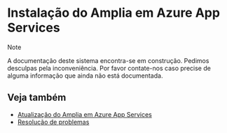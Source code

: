 ﻿# Instalação do Amplia em Azure App Services

> [!NOTE]
> A documentação deste sistema encontra-se em construção. Pedimos desculpas pela inconveniência. Por favor contate-nos caso
> precise de alguma informação que ainda não está documentada.

## Veja também

* [Atualização do Amplia em Azure App Services](update.md)
* [Resolução de problemas](troubleshoot/index.md)
